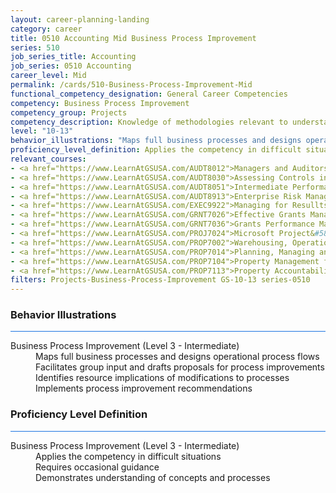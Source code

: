 ```yaml
---
layout: career-planning-landing
category: career
title: 0510 Accounting Mid Business Process Improvement
series: 510
job_series_title: Accounting
job_series: 0510 Accounting
career_level: Mid
permalink: /cards/510-Business-Process-Improvement-Mid
functional_competency_designation: General Career Competencies
competency: Business Process Improvement
competency_group: Projects
competency_description: Knowledge of methodologies relevant to understanding, analyzing, and optimizing existing business processes; documents and understands current business processes, identifies issues, suggests process improvements, participates in implementing improvements, or monitors to ensure that improvements work as designed.
level: "10-13"
behavior_illustrations: "Maps full business processes and designs operational process flows ? Facilitates group input and drafts proposals for process improvements ? Identifies resource implications of modifications to processes ? Implements process improvement recommendations"
proficiency_level_definition: Applies the competency in difficult situations ? Requires occasional guidance ? Demonstrates understanding of concepts and processes
relevant_courses: 
- <a href="https://www.LearnAtGSUSA.com/AUDT8012">Managers and Auditors Roles in Assessing Internal Controls (AUDT8003), GSU</a>
- <a href="https://www.LearnAtGSUSA.com/AUDT8030">Assessing Controls in Performance Audits (AUDT8021), GSU</a>
- <a href="https://www.LearnAtGSUSA.com/AUDT8051">Intermediate Performance Auditing (AUDT8046), GSU</a>
- <a href="https://www.LearnAtGSUSA.com/AUDT8913">Enterprise Risk Management&#58; Executive Seminar (AUDT8912), GSU</a>
- <a href="https://www.LearnAtGSUSA.com/EXEC9922">Managing for Resullts (EXEC9913), GSU</a>
- <a href="https://www.LearnAtGSUSA.com/GRNT7026">Effective Grants Manager (GRNT7025), GSU</a>
- <a href="https://www.LearnAtGSUSA.com/GRNT7036">Grants Performance Management and Monitoring (GRNT7035), GSU</a>
- <a href="https://www.LearnAtGSUSA.com/PROJ7024">Microsoft Project&#58; Introduction (PROJ7015), GSU</a>
- <a href="https://www.LearnAtGSUSA.com/PROP7002">Warehousing, Operations and Disposal (PROP7001), GSU</a>
- <a href="https://www.LearnAtGSUSA.com/PROP7014">Planning, Managing and Controlling a Personal Property Inventory (PROP7013), GSU</a>
- <a href="https://www.LearnAtGSUSA.com/PROP7104">Property Management for Custodial Officers (PROP7103), GSU</a>
- <a href="https://www.LearnAtGSUSA.com/PROP7113">Property Accountability&#58; The Life Cycle (PROP7112), GSU</a>
filters: Projects-Business-Process-Improvement GS-10-13 series-0510
---
```


<div class="desktop:grid-col-6 margin-y-3">
  <div class="border-top-2 bg-white padding-3 shadow-5 height-full members-hover border-1px button-border border-top-blue radius-lg card-text-color">
    <h3>Behavior Illustrations</h3>
    <hr style="background-color: #1b74e0 !important;"/>
    <dl class="text-base card-content-color"><dt>Business Process Improvement (Level 3 - Intermediate)</dt><dd>Maps full business processes and designs operational process flows </dd><dd> Facilitates group input and drafts proposals for process improvements </dd><dd> Identifies resource implications of modifications to processes </dd><dd> Implements process improvement recommendations</dd></dl>
  </div>
</div>
<div class="desktop:grid-col-6 margin-y-3">
  <div class="border-top-2 bg-white padding-3 shadow-5 height-full members-hover border-1px button-border border-top-blue radius-lg card-text-color">
    <h3>Proficiency Level Definition</h3>
     <hr style="background-color: #1b74e0 !important;"/>
    <dl class="text-base card-content-color"><dt>Business Process Improvement (Level 3 - Intermediate)</dt><dd>Applies the competency in difficult situations </dd><dd> Requires occasional guidance </dd><dd> Demonstrates understanding of concepts and processes</dd></dl>
  </div>
</div>